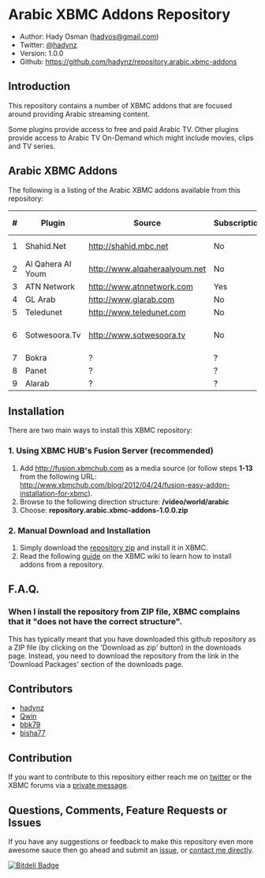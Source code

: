 Arabic XBMC Addons Repository
======================

* Author: Hady Osman (hadyos@gmail.com)
* Twitter: [@hadynz](https://twitter.com/hadynz)
* Version: 1.0.0
* Github: https://github.com/hadynz/repository.arabic.xbmc-addons

## Introduction
This repository contains a number of XBMC addons that are focused around providing Arabic streaming content.

Some plugins provide access to free and paid Arabic TV. Other plugins provide access to Arabic TV On-Demand which might include movies, clips and TV series.

## Arabic XBMC Addons
The following is a listing of the Arabic XBMC addons available from this repository:

\# | Plugin | Source | Subscription | Media Type
---|---|---|---|---
1 | Shahid.Net | http://shahid.mbc.net | No | TV On-Demand
2 | Al Qahera Al Youm | http://www.alqaheraalyoum.net‎ | No | TV Show
3 | ATN Network | http://www.atnnetwork.com | Yes | Live TV
4 | GL Arab | http://www.glarab.com | No | Live TV
5 | Teledunet | http://www.teledunet.com | No | Live TV
6 | Sotwesoora.Tv | http://www.sotwesoora.tv | No | Movies, TV Series
7 | Bokra | ? | ? | ?
8 | Panet | ? | ? | ?
9 | Alarab | ? | ? | ?

## Installation
There are two main ways to install this XBMC repository:
### 1. Using XBMC HUB's Fusion Server (recommended)
1. Add http://fusion.xbmchub.com as a media source (or follow steps **1-13** from the following URL: http://www.xbmchub.com/blog/2012/04/24/fusion-easy-addon-installation-for-xbmc).
2. Browse to the following direction structure: **/video/world/arabic**
3. Choose: **repository.arabic.xbmc-addons-1.0.0.zip**

### 2. Manual Download and Installation
1. Simply download the [repository zip](https://github.com/downloads/hadynz/repository.arabic.xbmc-addons/repository.arabic.xbmc-addons-1.0.0.zip) 
and install it in XBMC.
2. Read the following [guide](http://wiki.xbmc.org/index.php?title=Add-ons#How_to_install_from_zip) 
on the XBMC wiki to learn how to install addons from a repository.

## F.A.Q.
### When I install the repository from ZIP file, XBMC complains that it "does not have the correct structure".
This has typically meant that you have downloaded this github repository as a ZIP file (by clicking on the
'Download as zip' button) in the downloads page. Instead, you need to download the repository from the link
in the 'Download Packages' section of the downloads page.

## Contributors
* [hadynz](https://github.com/hadynz)
* [Qwin](https://github.com/Qwin)
* [bbk79](https://github.com/bbk79)
* [bisha77](https://github.com/bisha77)

## Contribution
If you want to contribute to this repository either reach me on [twitter](http://twitter.com/hadynz) or the XBMC forums via a [private message](http://forum.xbmc.org/member.php?action=profile&uid=137319).

## Questions, Comments, Feature Requests or Issues
If you have any suggestions or feedback to make this repository even more awesome sauce then go ahead and submit an 
[issue](https://github.com/hadynz/repository.arabic.xbmc-addons/issues), or [contact me directly](mailto:hadyos@gmail.com).

[![Bitdeli Badge](https://d2weczhvl823v0.cloudfront.net/hadynz/repository.arabic.xbmc-addons/trend.png)](https://bitdeli.com/free "Bitdeli Badge")

